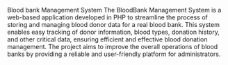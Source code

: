  Blood bank Management System
The BloodBank Management System is a web-based application developed in PHP to streamline the process of storing and managing blood donor data for a real blood bank. This system enables easy tracking of donor information, blood types, donation history, and other critical data, ensuring efficient and effective blood donation management. The project aims to improve the overall operations of blood banks by providing a reliable and user-friendly platform for administrators.
